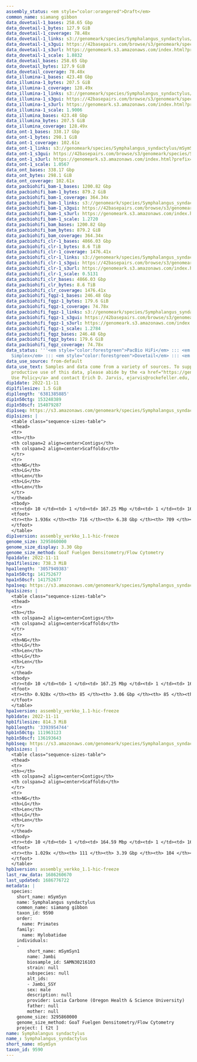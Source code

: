 ```yaml
---
assembly_status: <em style="color:orangered">Draft</em>
common_name: siamang gibbon
data_dovetail-1_bases: 258.65 Gbp
data_dovetail-1_bytes: 127.9 GiB
data_dovetail-1_coverage: 78.48x
data_dovetail-1_links: s3://genomeark/species/Symphalangus_syndactylus/mSymSyn1/genomic_data/dovetail/<br>
data_dovetail-1_s3gui: https://42basepairs.com/browse/s3/genomeark/species/Symphalangus_syndactylus/mSymSyn1/genomic_data/dovetail/
data_dovetail-1_s3url: https://genomeark.s3.amazonaws.com/index.html?prefix=species/Symphalangus_syndactylus/mSymSyn1/genomic_data/dovetail/
data_dovetail-1_scale: 1.8832
data_dovetail_bases: 258.65 Gbp
data_dovetail_bytes: 127.9 GiB
data_dovetail_coverage: 78.48x
data_illumina-1_bases: 423.48 Gbp
data_illumina-1_bytes: 207.5 GiB
data_illumina-1_coverage: 128.49x
data_illumina-1_links: s3://genomeark/species/Symphalangus_syndactylus/mSymSyn1/genomic_data/illumina/<br>
data_illumina-1_s3gui: https://42basepairs.com/browse/s3/genomeark/species/Symphalangus_syndactylus/mSymSyn1/genomic_data/illumina/
data_illumina-1_s3url: https://genomeark.s3.amazonaws.com/index.html?prefix=species/Symphalangus_syndactylus/mSymSyn1/genomic_data/illumina/
data_illumina-1_scale: 1.9006
data_illumina_bases: 423.48 Gbp
data_illumina_bytes: 207.5 GiB
data_illumina_coverage: 128.49x
data_ont-1_bases: 338.17 Gbp
data_ont-1_bytes: 298.1 GiB
data_ont-1_coverage: 102.61x
data_ont-1_links: s3://genomeark/species/Symphalangus_syndactylus/mSymSyn1/genomic_data/ont/<br>
data_ont-1_s3gui: https://42basepairs.com/browse/s3/genomeark/species/Symphalangus_syndactylus/mSymSyn1/genomic_data/ont/
data_ont-1_s3url: https://genomeark.s3.amazonaws.com/index.html?prefix=species/Symphalangus_syndactylus/mSymSyn1/genomic_data/ont/
data_ont-1_scale: 1.0567
data_ont_bases: 338.17 Gbp
data_ont_bytes: 298.1 GiB
data_ont_coverage: 102.61x
data_pacbiohifi_bam-1_bases: 1200.82 Gbp
data_pacbiohifi_bam-1_bytes: 879.2 GiB
data_pacbiohifi_bam-1_coverage: 364.34x
data_pacbiohifi_bam-1_links: s3://genomeark/species/Symphalangus_syndactylus/mSymSyn1/genomic_data/pacbio_hifi/<br>
data_pacbiohifi_bam-1_s3gui: https://42basepairs.com/browse/s3/genomeark/species/Symphalangus_syndactylus/mSymSyn1/genomic_data/pacbio_hifi/
data_pacbiohifi_bam-1_s3url: https://genomeark.s3.amazonaws.com/index.html?prefix=species/Symphalangus_syndactylus/mSymSyn1/genomic_data/pacbio_hifi/
data_pacbiohifi_bam-1_scale: 1.2720
data_pacbiohifi_bam_bases: 1200.82 Gbp
data_pacbiohifi_bam_bytes: 879.2 GiB
data_pacbiohifi_bam_coverage: 364.34x
data_pacbiohifi_clr-1_bases: 4866.03 Gbp
data_pacbiohifi_clr-1_bytes: 8.6 TiB
data_pacbiohifi_clr-1_coverage: 1476.41x
data_pacbiohifi_clr-1_links: s3://genomeark/species/Symphalangus_syndactylus/mSymSyn1/genomic_data/pacbio_hifi/<br>
data_pacbiohifi_clr-1_s3gui: https://42basepairs.com/browse/s3/genomeark/species/Symphalangus_syndactylus/mSymSyn1/genomic_data/pacbio_hifi/
data_pacbiohifi_clr-1_s3url: https://genomeark.s3.amazonaws.com/index.html?prefix=species/Symphalangus_syndactylus/mSymSyn1/genomic_data/pacbio_hifi/
data_pacbiohifi_clr-1_scale: 0.5131
data_pacbiohifi_clr_bases: 4866.03 Gbp
data_pacbiohifi_clr_bytes: 8.6 TiB
data_pacbiohifi_clr_coverage: 1476.41x
data_pacbiohifi_fqgz-1_bases: 246.48 Gbp
data_pacbiohifi_fqgz-1_bytes: 179.6 GiB
data_pacbiohifi_fqgz-1_coverage: 74.78x
data_pacbiohifi_fqgz-1_links: s3://genomeark/species/Symphalangus_syndactylus/mSymSyn1/genomic_data/pacbio_hifi/<br>
data_pacbiohifi_fqgz-1_s3gui: https://42basepairs.com/browse/s3/genomeark/species/Symphalangus_syndactylus/mSymSyn1/genomic_data/pacbio_hifi/
data_pacbiohifi_fqgz-1_s3url: https://genomeark.s3.amazonaws.com/index.html?prefix=species/Symphalangus_syndactylus/mSymSyn1/genomic_data/pacbio_hifi/
data_pacbiohifi_fqgz-1_scale: 1.2784
data_pacbiohifi_fqgz_bases: 246.48 Gbp
data_pacbiohifi_fqgz_bytes: 179.6 GiB
data_pacbiohifi_fqgz_coverage: 74.78x
data_status: '''<em style="color:forestgreen">PacBio HiFi</em> ::: <em style="color:forestgreen">ONT
  Simplex</em> ::: <em style="color:forestgreen">Dovetail</em> ::: <em style="color:forestgreen">Illumina</em>'''
data_use_source: from-default
data_use_text: Samples and data come from a variety of sources. To support fair and
  productive use of this data, please abide by the <a href="https://genome10k.soe.ucsc.edu/data-use-policies/">Data
  Use Policy</a> and contact Erich D. Jarvis, ejarvis@rockefeller.edu, with any questions.
dip1date: 2022-11-11
dip1filesize: 1.5 GiB
dip1length: '6381385885'
dip1n50ctg: 153248389
dip1n50scf: 154079287
dip1seq: https://s3.amazonaws.com/genomeark/species/Symphalangus_syndactylus/mSymSyn1/assembly_verkko_1.1-hic-freeze/mSymSyn1.dip.20221111.fasta.gz
dip1sizes: |
  <table class="sequence-sizes-table">
  <thead>
  <tr>
  <th></th>
  <th colspan=2 align=center>Contigs</th>
  <th colspan=2 align=center>Scaffolds</th>
  </tr>
  <tr>
  <th>NG</th>
  <th>LG</th>
  <th>Len</th>
  <th>LG</th>
  <th>Len</th>
  </tr>
  </thead>
  <tbody>
  <tr><td> 10 </td><td> 1 </td><td> 167.25 Mbp </td><td> 1 </td><td> 167.51 Mbp </td></tr><tr><td> 20 </td><td> 3 </td><td> 165.59 Mbp </td><td> 3 </td><td> 166.27 Mbp </td></tr><tr><td> 30 </td><td> 5 </td><td> 164.59 Mbp </td><td> 5 </td><td> 164.79 Mbp </td></tr><tr><td> 40 </td><td> 7 </td><td> 160.05 Mbp </td><td> 7 </td><td> 161.71 Mbp </td></tr><tr style="background-color:#cccccc;"><td> 50 </td><td> 10 </td><td style="background-color:#88ff88;"> 153.25 Mbp </td><td> 10 </td><td style="background-color:#88ff88;"> 154.08 Mbp </td></tr><tr><td> 60 </td><td> 12 </td><td> 148.53 Mbp </td><td> 12 </td><td> 153.25 Mbp </td></tr><tr><td> 70 </td><td> 14 </td><td> 144.67 Mbp </td><td> 14 </td><td> 148.53 Mbp </td></tr><tr><td> 80 </td><td> 16 </td><td> 142.35 Mbp </td><td> 16 </td><td> 144.67 Mbp </td></tr><tr><td> 90 </td><td> 19 </td><td> 135.36 Mbp </td><td> 18 </td><td> 141.75 Mbp </td></tr><tr><td> 100 </td><td> 21 </td><td> 124.95 Mbp </td><td> 21 </td><td> 135.36 Mbp </td></tr></tbody>
  <tfoot>
  <tr><th> 1.936x </th><th> 716 </th><th> 6.38 Gbp </th><th> 709 </th><th> 6.38 Gbp </th></tr>
  </tfoot>
  </table>
dip1version: assembly_verkko_1.1-hic-freeze
genome_size: 3295860000
genome_size_display: 3.30 Gbp
genome_size_method: GoaT Fuelgen Densitometry/Flow Cytometry
hpa1date: 2022-11-11
hpa1filesize: 738.3 MiB
hpa1length: '3057949383'
hpa1n50ctg: 141752677
hpa1n50scf: 141752677
hpa1seq: https://s3.amazonaws.com/genomeark/species/Symphalangus_syndactylus/mSymSyn1/assembly_verkko_1.1-hic-freeze/mSymSyn1.hap1.20221111.fasta.gz
hpa1sizes: |
  <table class="sequence-sizes-table">
  <thead>
  <tr>
  <th></th>
  <th colspan=2 align=center>Contigs</th>
  <th colspan=2 align=center>Scaffolds</th>
  </tr>
  <tr>
  <th>NG</th>
  <th>LG</th>
  <th>Len</th>
  <th>LG</th>
  <th>Len</th>
  </tr>
  </thead>
  <tbody>
  <tr><td> 10 </td><td> 1 </td><td> 167.25 Mbp </td><td> 1 </td><td> 167.25 Mbp </td></tr><tr><td> 20 </td><td> 3 </td><td> 165.59 Mbp </td><td> 3 </td><td> 165.59 Mbp </td></tr><tr><td> 30 </td><td> 5 </td><td> 160.05 Mbp </td><td> 5 </td><td> 160.05 Mbp </td></tr><tr><td> 40 </td><td> 8 </td><td> 145.48 Mbp </td><td> 8 </td><td> 145.48 Mbp </td></tr><tr style="background-color:#cccccc;"><td> 50 </td><td> 10 </td><td style="background-color:#88ff88;"> 141.75 Mbp </td><td> 10 </td><td style="background-color:#88ff88;"> 141.75 Mbp </td></tr><tr><td> 60 </td><td> 12 </td><td> 124.95 Mbp </td><td> 12 </td><td> 124.95 Mbp </td></tr><tr><td> 70 </td><td> 15 </td><td> 105.79 Mbp </td><td> 15 </td><td> 105.79 Mbp </td></tr><tr><td> 80 </td><td> 19 </td><td> 80.75 Mbp </td><td> 19 </td><td> 80.75 Mbp </td></tr><tr><td> 90 </td><td> 23 </td><td> 68.80 Mbp </td><td> 23 </td><td> 68.80 Mbp </td></tr><tr><td> 100 </td><td> 0 </td><td>  </td><td> 0 </td><td>  </td></tr></tbody>
  <tfoot>
  <tr><th> 0.928x </th><th> 85 </th><th> 3.06 Gbp </th><th> 85 </th><th> 3.06 Gbp </th></tr>
  </tfoot>
  </table>
hpa1version: assembly_verkko_1.1-hic-freeze
hpb1date: 2022-11-11
hpb1filesize: 814.3 MiB
hpb1length: '3393954744'
hpb1n50ctg: 111963123
hpb1n50scf: 136193643
hpb1seq: https://s3.amazonaws.com/genomeark/species/Symphalangus_syndactylus/mSymSyn1/assembly_verkko_1.1-hic-freeze/mSymSyn1.hap2.20221111.fasta.gz
hpb1sizes: |
  <table class="sequence-sizes-table">
  <thead>
  <tr>
  <th></th>
  <th colspan=2 align=center>Contigs</th>
  <th colspan=2 align=center>Scaffolds</th>
  </tr>
  <tr>
  <th>NG</th>
  <th>LG</th>
  <th>Len</th>
  <th>LG</th>
  <th>Len</th>
  </tr>
  </thead>
  <tbody>
  <tr><td> 10 </td><td> 1 </td><td> 164.59 Mbp </td><td> 1 </td><td> 165.59 Mbp </td></tr><tr><td> 20 </td><td> 4 </td><td> 153.92 Mbp </td><td> 3 </td><td> 161.71 Mbp </td></tr><tr><td> 30 </td><td> 6 </td><td> 144.67 Mbp </td><td> 6 </td><td> 153.92 Mbp </td></tr><tr><td> 40 </td><td> 8 </td><td> 141.21 Mbp </td><td> 8 </td><td> 144.67 Mbp </td></tr><tr style="background-color:#cccccc;"><td> 50 </td><td> 11 </td><td style="background-color:#88ff88;"> 111.96 Mbp </td><td> 10 </td><td style="background-color:#88ff88;"> 136.19 Mbp </td></tr><tr><td> 60 </td><td> 14 </td><td> 107.99 Mbp </td><td> 13 </td><td> 120.22 Mbp </td></tr><tr><td> 70 </td><td> 17 </td><td> 90.53 Mbp </td><td> 16 </td><td> 107.99 Mbp </td></tr><tr><td> 80 </td><td> 21 </td><td> 82.79 Mbp </td><td> 19 </td><td> 93.26 Mbp </td></tr><tr><td> 90 </td><td> 25 </td><td> 69.90 Mbp </td><td> 23 </td><td> 72.98 Mbp </td></tr><tr><td> 100 </td><td> 35 </td><td> 9.49 Mbp </td><td> 29 </td><td> 20.07 Mbp </td></tr></tbody>
  <tfoot>
  <tr><th> 1.029x </th><th> 111 </th><th> 3.39 Gbp </th><th> 104 </th><th> 3.39 Gbp </th></tr>
  </tfoot>
  </table>
hpb1version: assembly_verkko_1.1-hic-freeze
last_raw_data: 1686260670
last_updated: 1686776722
metadata: |
  species:
    short_name: mSymSyn
    name: Symphalangus syndactylus
    common_name: siamang gibbon
    taxon_id: 9590
    order:
      name: Primates
    family:
      name: Hylobatidae
    individuals:
    -
        short_name: mSymSyn1
        name: Jambi
        biosample_id: SAMN30216103
        strain: null
        subspecies: null
        alt_ids:
        - Jambi_SSY
        sex: male
        description: null
        provider: Lucia Carbone (Oregon Health & Science University)
        father: null
        mother: null
    genome_size: 3295860000
    genome_size_method: GoaT Fuelgen Densitometry/Flow Cytometry
    project: [ t2t ]
name: Symphalangus syndactylus
name_: Symphalangus_syndactylus
short_name: mSymSyn
taxon_id: 9590
---
```

